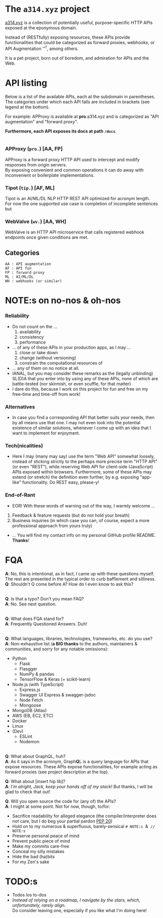 # The `a314.xyz` project

[a314.xyz](https://a314.xyz) is a collection of potentially useful, purpose-specific HTTP APIs exposed at the eponymous domain.

Instead of (RESTfully) exposing resources, these APIs provide functionalities that could be categorized as forward proxies, webhooks, or API Augmentation &#8482;<sup>?</sup>, among others.

It is a pet project, born out of boredom, and admiration for APIs and the Web.


# API listing

Below is a list of the available APIs, each at the subdomain in parentheses. The categories under which each API falls are included in brackets (see legend at the bottom).

For example: APProxy is available at **pro**.a314.xyz and is categorized as "API augmentation" and "forward proxy".

**Furthermore, each API exposes its docs at path `/docs`**.
<br/><br/>

### **APProxy** (`pro.`) [AA, FP]

APProxy is a forward proxy HTTP API used to intercept
and modify responses from origin servers.<br/>
By exposing convenient and common operations it can do
away with inconvenient or boilerplate implementations.

<!-- TODO: add?

### **RecNet** (`rn.`) [ML]

TODO:

### **TempExpo** (`tx.`) [AA, FP]

TODO:

-->

### **Tipot** (`tip.`) [AF, ML]

Tipot is an AI/ML/DL NLP HTTP REST API optimized for acronym length.<br/>
For now the one supported use case is completion of incomplete sentences but

### **WebValve** (`wv.`) [AA, WH]

WebValve is an HTTP API microservice that calls registered
webhook endpoints once given conditions are met.<br/>

## Categories
    AA : API augmentation
    AF : API fun
    FP : forward proxy
    ML : AI/ML/DL
    WH : webhooks (or similar)


# NOTE:s on no-nos & oh-nos

### Reliability
- Do not count on the ...
	1. availability
	2. consistency
	3. performance
- ... of any of these APIs in your production apps, as I may ...
	1. close or take down
	2. change (without versioning)
	3. constrain the computational resources of
- ... any of them on no notice at all.
- IANAL, but you may consider these remarks as the (legally unbinding) SL(D)A that you enter into by using any of these APIs, none of which are battle-tested (nor skirmish, or even scuffle, for that matter)
- I dare do this, because I work on this project for fun and free on my free-time and time-off from work!

### Alternatives
- In case you find a corresponding API that better suits your needs, then by all means use that one. I may not even look into the potential existence of similar solutions, whenever I come up with an idea that I want to implement for enjoyment.

### Tech(nicalities)
- Here I may (many may say) use the term "Web API" somewhat loosely, instead of sticking strictly to the perhaps more precise term "HTTP API" (or even "REST"), while reserving Web API for client-side (JavaScript) APIs exposed within browsers. Furthermore, some of these APIs may extend (or stretch) the definition even further, by e.g. exposing "app-like" functionality. Do REST easy, please-y!

### End-of-Rant
- EOR! With these words of warning out of the way, I warmly welcome ...
1. Feedback & feature requests (but do not hold your breath)
2. Business inquiries (in which case you can, of course, expect a more professional approach from yours truly)
- ... You will find my contact info on my personal GitHub profile README. **Thanks**!


# FQA

**A**: No, this is intentional, as in fact, I came up with these questions myself. The rest are presented in the typical order to curb bafflement and silliness.\
**Q**: Shouldn't Q come before A? How do I even know to ask this?
<br/><br/>

**Q**: Is that a typo? Don't you mean FAQ?\
**A**: No. See next question.
<br/><br/>


**Q**: What does FQA stand for?\
**A**: Frequently Questioned Answers. Duh!
<br/><br/>

**Q**: What languages, libraries, technologies, frameworks, etc. do you use?\
**A**: Non-exhaustive list (**a BIG thanks** to the authors, maintainers & communities, and sorry for any notable omissions):
- Python
	- Flask
  - Flasgger
  - NumPy & pandas
  - TensorFlow & Keras (+ scikit-learn)
- Node.js (with TypeScript)
	- Express.js
  - Swagger UI Express & swagger-jsdoc
  - Node Fetch
  - Mongoose
- MongoDB (Atlas)
- AWS (EB, EC2, ETC)
- Docker
- Linux
- (Dev)
  - ESLint
  - Nodemon
<br/><br/>

**Q**: What about GraphQL, huh?\
**A**: As it says in the acronym, Graph**Q**L is a query language for APIs that expose resources. These APIs expose functionalities, for example acting as forward proxies (see project description at the top). 

<!-- TODO: Money lyrics link -->
**Q**: What about [insert hip lib]?\
**A**: *I'm alright, Jack, keep your hands off of my stack*! But thanks, I will be glad to check that out!

**Q**: Will you open source the code for (any of) the APIs?\
**A**: I might at some point. Not for now, though, to/for:
- Sacrifice readability for alleged elegance (the compiler/interpreter does not care, but I do beg your partial pardon [PEP 20](https://peps.python.org/pep-0020/))
- Hold on to my numerous & superfluous, barely-sensical `# NOTE:s` &nbsp;&&nbsp; `// NOTE:s`
- Preserve personal peace of mind
- Prevent public piece of mind
- Make my commits care-free
- Conceal my silly mistakes
- Hide the bad (ha)bits
- For my Zen's sake


# TODO:s

- Todos los to-dos
- *Instead of relying on a roadmap, I navigate by the stars, which, unfortunately, rarely align.*<br>Do consider leaving one, especially if you like what I'm doing here!

